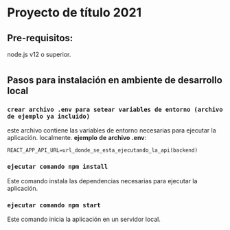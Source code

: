 # Proyecto de título 2021
## Pre-requisitos:
node.js v12 o superior.
#
## Pasos para instalación en ambiente de desarrollo local

### `crear archivo .env para setear variables de entorno (archivo de ejemplo ya incluído)`

este archivo contiene las variables de entorno necesarias para ejecutar la aplicación.
localmente.
**ejemplo** **de** **archivo** **.env**:
```
REACT_APP_API_URL=url_donde_se_esta_ejecutando_la_api(backend)
```

### `ejecutar comando npm install`

Este comando instala las dependencias necesarias para ejecutar la aplicación.

### `ejecutar comando npm start`

Este comando inicia la aplicación en un servidor local.


